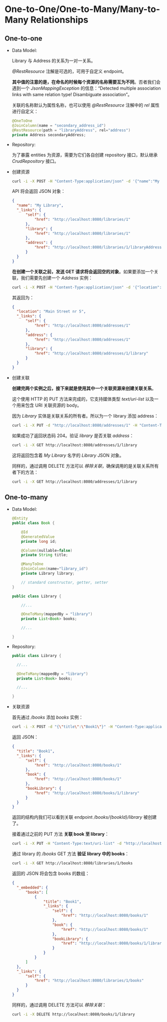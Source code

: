 # One-to-One/One-to-Many/Many-to-Many Relationships

## One-to-one

- Data Model:

  Library 与 Address 的关系为一对一关系。

  _@RestResource_ 注解是可选的，可用于自定义 endpoint。

  **其中值的注意的是，在命名的时候每个资源的名称需要互为不同**。否者我们会遇到一个 _JsonMappingException_ 的信息：“Detected multiple association links with same relation type! Disambiguate association”。

  关联的名称默认为属性名称，也可以使用 _@RestResource_ 注解中的 _rel_ 属性进行自定义：

  ```java
  @OneToOne
  @JoinColumn(name = "secondary_address_id")
  @RestResource(path = "libraryAddress", rel="address")
  private Address secondaryAddress;
  ```

- Repository:

  为了暴露 entities 为资源，需要为它们各自创建 repository 接口，默认继承 _CrudRepository_ 接口。

- 创建资源

  ```bash
  curl -i -X POST -H "Content-Type:application/json" -d '{"name":"My Library"}' http://localhost:8080/libraries
  ```

  API 将会返回 JSON 对象：

  ```json
  {
  	"name": "My Library",
  	"_links": {
  		"self": {
  			"href": "http://localhost:8080/libraries/1"
  		},
  		"library": {
  			"href": "http://localhost:8080/libraries/1"
  		},
  		"address": {
  			"href": "http://localhost:8080/libraries/1/libraryAddress"
  		}
  	}
  }
  ```

  **在创建一个关联之前，发送 GET 请求将会返回空的对象**。如果要添加一个关联，我们需要先创建一个 _Address_ 实例：

  ```bash
  curl -i -X POST -H "Content-Type:application/json" -d '{"location":"Main Street nr 5"}' http://localhost:8080/addresses
  ```

  其返回为：

  ```json
  {
  	"location": "Main Street nr 5",
  	"_links": {
  		"self": {
  			"href": "http://localhost:8080/addresses/1"
  		},
  		"address": {
  			"href": "http://localhost:8080/addresses/1"
  		},
  		"library": {
  			"href": "http://localhost:8080/addresses/1/library"
  		}
  	}
  }
  ```

- 创建关联

  **创建完两个实例之后，接下来就是使用其中一个关联资源来创建关联关系**。

  这个使用 HTTP 的 PUT 方法来完成的，它支持媒体类型 _text/uri-list_ 以及一个用来包含 URI 关联资源的 body。

  因为 _Library_ 实体是关联关系的所有者。所以为一个 library 添加 address：

  ```bash
  curl -i -X PUT -d "http://localhost:8080/addresses/1" -H "Content-Type:text/uri-list" http://localhost:8080/libraries/1/libraryAddress
  ```

  如果成功了返回状态码 204。验证 _library_ 是否关联 _address_：

  ```bash
  curl -i -X GET http://localhost:8080/addresses/1/library
  ```

  这将返回包含着 _My Library_ 名字的 _Library_ JSON 对象。

  同样的，通过调用 DELETE 方法可以 _移除关联_，确保调用的是关联关系所有者下的方法：

  ```bash
  curl -i -X GET http://localhost:8080/addresses/1/library
  ```

## One-to-many

- Data Model:

  ```java
  @Entity
  public class Book {

      @Id
      @GeneratedValue
      private long id;

      @Column(nullable=false)
      private String title;

      @ManyToOne
      @JoinColumn(name="library_id")
      private Library library;

      // standard constructor, getter, setter
  }
  ```

  ```java
  public class Library {

      //...

      @OneToMany(mappedBy = "library")
      private List<Book> books;

      //...

  }
  ```

- Repository:

  ```java
  public class Library {

    //...

    @OneToMany(mappedBy = "library")
    private List<Book> books;

    //...

  }
  ```

- 关联资源

  首先通过 _/books_ 添加 _books_ 实例：

  ```bash
  curl -i -X POST -d "{\"title\":\"Book1\"}" -H "Content-Type:application/json" http://localhost:8080/books
  ```

  返回 JSON：

  ```json
  {
  	"title": "Book1",
  	"_links": {
  		"self": {
  			"href": "http://localhost:8080/books/1"
  		},
  		"book": {
  			"href": "http://localhost:8080/books/1"
  		},
  		"bookLibrary": {
  			"href": "http://localhost:8080/books/1/library"
  		}
  	}
  }
  ```

  返回的结构内我们可以看到关联 endpoint _/books/{bookId}/library_ 被创建了。

  接着通过之前的 PUT 方法 **关联 book 至 library**：

  ```bash
  curl -i -X PUT -H "Content-Type:text/uri-list" -d "http://localhost:8080/libraries/1" http://localhost:8080/books/1/library
  ```

  通过 library 的 _/books_ GET 方法 **验证 library 中的 books**：

  ```bash
  curl -i -X GET http://localhost:8080/libraries/1/books
  ```

  返回的 JSON 将会包含 books 的数组：

  ```json
  {
  	"_embedded": {
  		"books": [
  			{
  				"title": "Book1",
  				"_links": {
  					"self": {
  						"href": "http://localhost:8080/books/1"
  					},
  					"book": {
  						"href": "http://localhost:8080/books/1"
  					},
  					"bookLibrary": {
  						"href": "http://localhost:8080/books/1/library"
  					}
  				}
  			}
  		]
  	},
  	"_links": {
  		"self": {
  			"href": "http://localhost:8080/libraries/1/books"
  		}
  	}
  }
  ```

  同样的，通过调用 DELETE 方法可以 _移除关联_：

  ```bash
  curl -i -X DELETE http://localhost:8080/books/1/library
  ```
